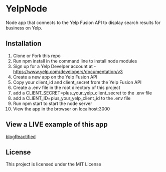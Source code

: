 # YelpNode

Node app that connects to the Yelp Fusion API to display search results for business on Yelp.

## Installation

1) Clone or Fork this repo
2) Run npm install in the command line to install node modules
3) Sign up for a Yelp Develper account at - https://www.yelp.com/developers/documentation/v3
4) Create a new app on the Yelp Fusion API
5) Copy your client_id and client_secret from the Yelp Fusion API
6) Create a .env file in the root directory of this project
7) add a CLIENT_SECRET=plus_your_yelp_client_secret to the .env file
8) add a CLIENT_ID=plus_your_yelp_client_id to the .env file
9) Run npm start to start the node server
10) View the app in the browser on localhost:3000

## View a LIVE example of this app

[blogReactified](https://yelpnode.herokuapp.com/)


## License

This project is licensed under the MIT License
